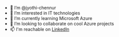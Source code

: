 - 👋 I’m @jyothi-chennur
- 👀 I’m interested in IT technologies
- 🌱 I’m currently learning Microsoft Azure
- 💞️ I’m looking to collaborate on cool Azure projects
- 📫 I'm reachable on [LinkedIn](linkedin.com/in/jyothi-chennur-ba8b51128)

<!---
jyothi-chennur/jyothi-chennur is a ✨ special ✨ repository because its `README.md` (this file) appears on your GitHub profile.
You can click the Preview link to take a look at your changes.
--->
